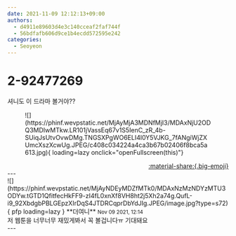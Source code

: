 ```yaml
---
date: 2021-11-09 12:12:13+09:00
authors:
  - d4911e89603d4e3c140cceaf2faf744f
  - 56bdfafb606d9ce1b4ecdd572595e242
categories:
  - Seoyeon
---
```


# 2-92477269

<div class="post-container" markdown="1">
<div class="content-container md-sidebar__scrollwrap" markdown="1">

셔니도 이 드라마 볼거야??
<figure markdown="1">
![](https://phinf.wevpstatic.net/MjAyMjA3MDNfMjI3/MDAxNjU2ODQ3MDIwMTkw.LR101jVassEq67v1S5IenC_zR_4b-SUiqJsUtvOvwDMg.TNGSXPgWO6ELI4l0Y5VJKG_7fANgiWjZXUmcXszXcwUg.JPEG/c408c034224a4ca3b67b02406f8bca5a613.jpg){ loading=lazy onclick="openFullscreen(this)"}
</figure>


</div>
</div>

<div style="text-align: right;" markdown="1">
<a href="https://weverse.io/fromis9/fanpost/2-92477269" style="text-align: right;">:material-share:{.big-emoji}</a>
</div>
---

<div class="comments-container md-sidebar__scrollwrap" markdown="1">
<div class="comment" markdown="1">
<div class='id-container' markdown="1">
![](https://phinf.wevpstatic.net/MjAyNDEyMDZfMTk0/MDAxNzMzNDYzMTU3ODYw.tGTD1QfitfecHkFF9-zI4fL0xnXf8VH8ht2j5Xh2a74g.QufL-i9_92XbdgbPBLGEpzXIrDqS4JTDRCqprDbYdJIg.JPEG/image.jpg?type=s72){ pfp loading=lazy }
**<span class="artist">더여니</span>** <small>Nov 09 2021, 12:14</small><br>
</div>
<div class='comment-body' markdown="1">
저 웹툰을 너무너무 재밌게봐서 꼭 볼겁니다ㅠ 기대돼요
</div>
</div>
</div>
---
